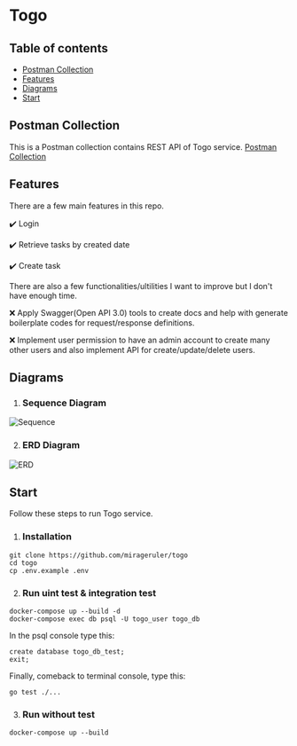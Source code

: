 # Togo

## Table of contents

* [Postman Collection](#postman-collection)
* [Features](#features)
* [Diagrams](#diagrams)
* [Start](#start)


## Postman Collection

This is a Postman collection contains REST API of Togo service.
[Postman Collection](docs/togo.postman_collection.json)

## Features

There are a few main features in this repo.

:heavy_check_mark: Login

:heavy_check_mark: Retrieve tasks by created date

:heavy_check_mark: Create task

There are also a few functionalities/ultilities I want to improve but I don't have enough time.

:x: Apply Swagger(Open API 3.0) tools to create docs and help with generate boilerplate codes for request/response definitions.

:x: Implement user permission to have an admin account to create many other users and also implement API for create/update/delete users.

## Diagrams

1.  ### Sequence Diagram

![Sequence](https://raw.githubusercontent.com/mirageruler/togo/master/docs/togo-sequence.svg)

2. ### ERD Diagram

![ERD](https://raw.githubusercontent.com/mirageruler/togo/master/docs/togo-erd.svg)

## Start

Follow these steps to run Togo service.

1. ### Installation

```
git clone https://github.com/mirageruler/togo
cd togo
cp .env.example .env
```

2. ### Run uint test & integration test

```
docker-compose up --build -d
docker-compose exec db psql -U togo_user togo_db
```

In the psql console type this:

``` 
create database togo_db_test;
exit;
```

Finally, comeback to terminal console, type this:

```
go test ./...
```

3. ### Run without test

```
docker-compose up --build
```
